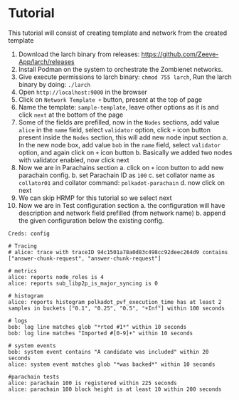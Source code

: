 # Tutorial

This tutorial will consist of creating template and network from the created template

1. Download the larch binary from releases: https://github.com/Zeeve-App/larch/releases
2. Install Podman on the system to orchestrate the Zombienet networks.
3. Give execute permissions to larch binary: `chmod 755 larch`, Run the larch binary by doing: `./larch`
4. Open `http://localhost:9000` in the browser
5. Click on `Network Template +` button, present at the top of page
6. Name the template: `sample-template`, leave other options as it is and click `next` at the bottom of the page
7. Some of the fields are prefilled, now in the `Nodes` sections, add value `alice` in the `name` field, select `validator` option, click `+` icon button present inside the `Nodes` section, this will add new node input section
  a. In the new node box, add value `bob` in the `name` field, select `validator` option, and again click on `+` icon button
  b. Basically we added two nodes with validator enabled, now click next
8. Now we are in Parachains section
  a. click on `+` icon button to add new parachain config.
  b. set Parachain ID as `100`
  c. set collator name as `collator01` and collator command: `polkadot-parachain`
  d. now click on next
9. We can skip HRMP for this tutorial so we select next
10. Now we are in Test configuration section
  a. the configuration will have description and network field prefilled (from network name)
  b. append the given configuration below the existing config.
```
Creds: config

# Tracing
# alice: trace with traceID 94c1501a78a0d83c498cc92deec264d9 contains ["answer-chunk-request", "answer-chunk-request"]

# metrics
alice: reports node_roles is 4
alice: reports sub_libp2p_is_major_syncing is 0

# histogram
alice: reports histogram polkadot_pvf_execution_time has at least 2 samples in buckets ["0.1", "0.25", "0.5", "+Inf"] within 100 seconds

# logs
bob: log line matches glob "*rted #1*" within 10 seconds
bob: log line matches "Imported #[0-9]+" within 10 seconds

# system events
bob: system event contains "A candidate was included" within 20 seconds
alice: system event matches glob "*was backed*" within 10 seconds

#parachain tests
alice: parachain 100 is registered within 225 seconds
alice: parachain 100 block height is at least 10 within 200 seconds
```